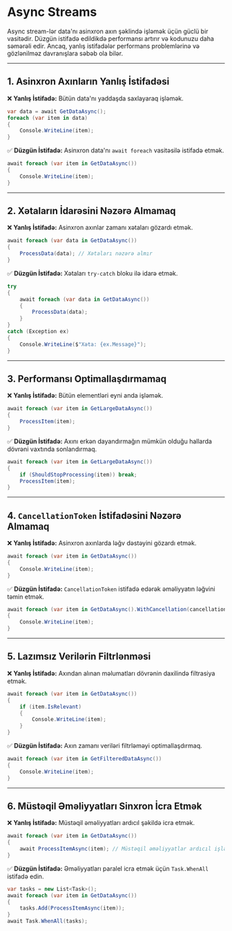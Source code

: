 # Async Streams

Async stream-lər data'nı asinxron axın şəklində işləmək üçün güclü bir vasitədir. Düzgün istifadə edildikdə performansı artırır və kodunuzu daha səmərəli edir. Ancaq, yanlış istifadələr performans problemlərinə və gözlənilməz davranışlara səbəb ola bilər.

---

## 1. Asinxron Axınların Yanlış İstifadəsi

❌ **Yanlış İstifadə:** Bütün data'nı yaddaşda saxlayaraq işləmək.

```csharp
var data = await GetDataAsync();
foreach (var item in data)
{
    Console.WriteLine(item);
}
```

✅ **Düzgün İstifadə:** Asinxron data'nı `await foreach` vasitəsilə istifadə etmək.

```csharp
await foreach (var item in GetDataAsync())
{
    Console.WriteLine(item);
}
```

---

## 2. Xətaların İdarəsini Nəzərə Almamaq

❌ **Yanlış İstifadə:** Asinxron axınlar zamanı xətaları gözardı etmək.

```csharp
await foreach (var data in GetDataAsync())
{
    ProcessData(data); // Xətaları nəzərə almır
}
```

✅ **Düzgün İstifadə:** Xətaları `try-catch` bloku ilə idarə etmək.

```csharp
try
{
    await foreach (var data in GetDataAsync())
    {
        ProcessData(data);
    }
}
catch (Exception ex)
{
    Console.WriteLine($"Xəta: {ex.Message}");
}
```

---

## 3. Performansı Optimallaşdırmamaq

❌ **Yanlış İstifadə:** Bütün elementləri eyni anda işləmək.

```csharp
await foreach (var item in GetLargeDataAsync())
{
    ProcessItem(item);
}
```

✅ **Düzgün İstifadə:** Axını erkən dayandırmağın mümkün olduğu hallarda dövrəni vaxtında sonlandırmaq.

```csharp
await foreach (var item in GetLargeDataAsync())
{
    if (ShouldStopProcessing(item)) break;
    ProcessItem(item);
}
```

---

## 4. `CancellationToken` İstifadəsini Nəzərə Almamaq

❌ **Yanlış İstifadə:** Asinxron axınlarda ləğv dəstəyini gözardı etmək.

```csharp
await foreach (var item in GetDataAsync())
{
    Console.WriteLine(item);
}
```

✅ **Düzgün İstifadə:** `CancellationToken` istifadə edərək əməliyyatın ləğvini təmin etmək.

```csharp
await foreach (var item in GetDataAsync().WithCancellation(cancellationToken))
{
    Console.WriteLine(item);
}
```

---

## 5. Lazımsız Verilərin Filtrlənməsi

❌ **Yanlış İstifadə:** Axından alınan məlumatları dövrənin daxilində filtrasiya etmək.

```csharp
await foreach (var item in GetDataAsync())
{
    if (item.IsRelevant)
    {
        Console.WriteLine(item);
    }
}
```

✅ **Düzgün İstifadə:** Axın zamanı veriləri filtrləməyi optimallaşdırmaq.

```csharp
await foreach (var item in GetFilteredDataAsync())
{
    Console.WriteLine(item);
}
```

---

## 6. Müstəqil Əməliyyatları Sinxron İcra Etmək

❌ **Yanlış İstifadə:** Müstəqil əməliyyatları ardıcıl şəkildə icra etmək.

```csharp
await foreach (var item in GetDataAsync())
{
    await ProcessItemAsync(item); // Müstəqil əməliyyatlar ardıcıl işləyir
}
```

✅ **Düzgün İstifadə:** Əməliyyatları paralel icra etmək üçün `Task.WhenAll` istifadə edin.

```csharp
var tasks = new List<Task>();
await foreach (var item in GetDataAsync())
{
    tasks.Add(ProcessItemAsync(item));
}
await Task.WhenAll(tasks);
```